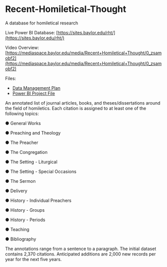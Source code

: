 # Recent-Homiletical-Thought
A database for homiletical research

Live Power BI Database: [https://sites.baylor.edu/rht/](https://sites.baylor.edu/rht/)

Video Overview: [https://mediaspace.baylor.edu/media/Recent+Homiletical+Thought/0_zsamobf2](https://mediaspace.baylor.edu/media/Recent+Homiletical+Thought/0_zsamobf2)

Files:
* [Data Management Plan](https://josh-been.github.io/Recent-Homiletical-Thought/DMP-Recent_Homiletical_Thought_Project.docx)
* [Power BI Project File](https://josh-been.github.io/Recent-Homiletical-Thought/rht.pbix)


An annotated list of journal articles, books, and theses/dissertations around the field of homiletics. Each citation is assigned to at least one of the following topics:

●	General Works

●	Preaching and Theology

●	The Preacher

●	The Congregation

●	The Setting - Liturgical

●	The Setting - Special Occasions

●	The Sermon

●	Delivery

●	History - Individual Preachers

●	History - Groups

●	History - Periods

●	Teaching

●	Bibliography

The annotations range from a sentence to a paragraph.
The initial dataset contains 2,370 citations. Anticipated additions are 2,000 new records per year for the next five years.
